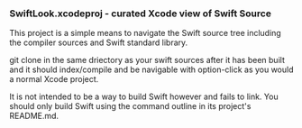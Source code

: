 ### SwiftLook.xcodeproj - curated Xcode view of Swift Source

This project is a simple means to navigate the Swift source tree including the
compiler sources and Swift standard library. 

git clone in the same driectory as your swift sources after it has been built and it should 
index/compile and be navigable with option-click as you would a normal Xcode project. 

It is not intended to be a way to build Swift however and fails to link.
You should only build Swift using the command outline in its project's README.md.
